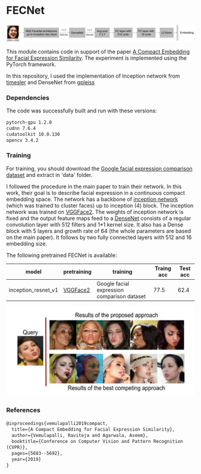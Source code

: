 # FECNet

<img src="figures/2.png" />

This module contains code in support of the paper [A Compact Embedding for Facial Expression Similarity](http://openaccess.thecvf.com/content_CVPR_2019/papers/Vemulapalli_A_Compact_Embedding_for_Facial_Expression_Similarity_CVPR_2019_paper.pdf). The experiment is implemented using the PyTorch framework.

In this repository, I used the implementation of Inception network from [timesler](https://github.com/timesler/facenet-pytorch) and DenseNet from [gpleiss](https://github.com/gpleiss/efficient_densenet_pytorch)
### Dependencies

The code was successfully built and run with these versions:

```
pytorch-gpu 1.2.0
cudnn 7.6.4
cudatoolkit 10.0.130
opencv 3.4.2

```

### Training

For training, you should download the [Google facial expression comparison dataset](https://ai.google/tools/datasets/google-facial-expression/) and extract in 'data' folder.

I followed the procedure in the main paper to train their network. In this work, their goal is to describe facial expression in a continuous compact embedding space. The network has a backbone of [inception network](https://www.cv-foundation.org/openaccess/content_cvpr_2015/papers/Schroff_FaceNet_A_Unified_2015_CVPR_paper.pdf) (which was trained to cluster faces) up to inception (4) block. The inception network was trained on [VGGFace2](https://arxiv.org/abs/1710.08092). The weights of inception network is fixed and the output feature maps feed to a [DenseNet](https://www.cv-foundation.org/openaccess/content_cvpr_2015/papers/Szegedy_Going_Deeper_With_2015_CVPR_paper.pdf) consists of a regular convolution layer with 512 filters and 1\*1 kernel size. It also has a Dense block with 5 layers and growth rate of 64 (the whole parameters are based on the main paper). It follows by two fully connected layers with 512 and 16 embedding size.

The following pretrained FECNet is available:


| model | pretraining | training | Traing acc | Test acc |
|-------|-------------|----------|--------------|---------------|
| inception_resnet_v1 | [VGGFace2](https://arxiv.org/abs/1710.08092) | Google facial expression comparison dataset | 77.5 | 62.4 |

<img src="figures/1.png" />

### References


```
@inproceedings{vemulapalli2019compact,
  title={A Compact Embedding for Facial Expression Similarity},
  author={Vemulapalli, Raviteja and Agarwala, Aseem},
  booktitle={Conference on Computer Vision and Pattern Recognition (CVPR)},
  pages={5683--5692},
  year={2019}
}
```
